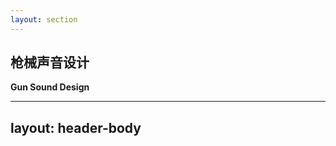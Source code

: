 ```yaml
---
layout: section
---
```


## 枪械声音设计
**Gun Sound Design**

---
layout: header-body
---

<!--
- 音效为什么要拆分层次？
-->